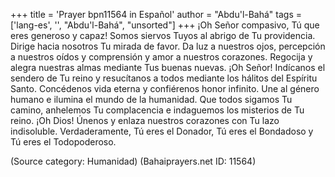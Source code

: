 +++
title = 'Prayer bpn11564 in Español'
author = "Abdu'l-Bahá"
tags = ['lang-es', '', "Abdu'l-Bahá", "unsorted"]
+++
¡Oh Señor compasivo, Tú que eres generoso y capaz! Somos siervos Tuyos al abrigo de Tu providencia. Dirige hacia nosotros Tu mirada de favor. Da luz a nuestros ojos, percepción a nuestros oídos y comprensión y amor a nuestros corazones. Regocija y alegra nuestras almas mediante Tus buenas nuevas. ¡Oh Señor! Indícanos el sendero de Tu reino y resucítanos a todos mediante los hálitos del Espíritu Santo. Concédenos vida eterna y confiérenos honor infinito. Une al género humano e ilumina el mundo de la humanidad. Que todos sigamos Tu camino, anhelemos Tu complacencia e indaguemos los misterios de Tu reino. ¡Oh Dios! Únenos y enlaza nuestros corazones con Tu lazo indisoluble.
Verdaderamente, Tú eres el Donador, Tú eres el Bondadoso y Tú eres el Todopoderoso.

(Source category: Humanidad)
(Bahaiprayers.net ID: 11564)
